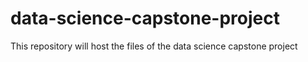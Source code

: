 # data-science-capstone-project
This repository will host the files of the data science capstone project
